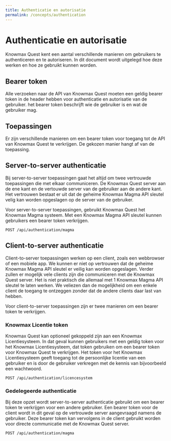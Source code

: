 ```yaml
---
title: Authenticatie en autorisatie
permalink: /concepts/authentication
---
```


# Authenticatie en autorisatie
Knowmax Quest kent een aantal verschillende manieren om gebruikers te authenticeren en te autoriseren. In dit document wordt uitgelegd hoe deze werken en hoe ze gebruikt kunnen worden.

## Bearer token
Alle verzoeken naar de API van Knowmax Quest moeten een geldig bearer token in de header hebben voor authenticatie en autorisatie van de gebruiker. het bearer token beschrijft wie de gebruiker is en wat de gebruiker mag.

## Toepassingen
Er zijn verschillende manieren om een bearer token voor toegang tot de API van Knowmax Quest te verkrijgen. De gekozen manier hangt af van de toepassing.

## Server-to-server authenticatie
Bij server-to-server toepassingen gaat het altijd om twee vertrouwde toepassingen die met elkaar communiceren. De Knowmax Quest server aan de ene kant en de vertouwde server van de gebruiker aan de andere kant. Het vertrouwen bestaat er uit dat de geheime Knowmax Magma API sleutel velig kan worden opgeslagen op de server van de gebruiker.

Voor server-to-server toepassingen, gebruikt Knowmax Quest het Knowmax Magma systeem. Met een Knowmax Magma API sleutel kunnen gebruikers een bearer token verkrijgen.

```
POST /api/authentication/magma
```

## Client-to-server authenticatie
Client-to-server toepassingen werken op een client, zoals een webbrowser of een mobiele app. We kunnen er niet op vertrouwen dat de geheime Knowmax Magma API sleutel er veilig kan worden opgeslagen. Verder zullen er mogelijk vele clients zijn die communiceren met de Knowmax Quest server. Het is niet praktisch die allemaal met 1 Knowmax Magma API sleutel te laten werken. We veliezen dan de mogelijkheid om een enkele client de toegang te ontzeggen zonder dat de andere clients daar last van hebben.

Voor client-to-server toepassingen zijn er twee manieren om een bearer token te verkrijgen.

### Knowmax Licentie token
Knowmax Quest kan optioneel gekoppeld zijn aan een Knowmax Licentiesysteem. In dat geval kunnen gebruikers met een geldig token voor het Knowmax Licentiesysteem, dat token gebruiken om een bearer token voor Knowmax Quest te verkrijgen. Het token voor het Knowmax Licentiesysteem geeft toegang tot de persoonlijke licentie van een gebruiker en is door de gebruiker verkregen met de kennis van bijvoorbeeld een wachtwoord.

```
POST /api/authentication/licencesystem
```

### Gedelegeerde authenticatie
Bij deze opzet wordt server-to-server authenticatie gebruikt om een bearer token te verkrijgen voor een andere gebruiker. Een bearer token voor de client wordt in dit geval op de vertrouwde server aangevraagd namens de gebruiker. Deze bearer token kan vervolgens in de client gebruikt worden voor directe communicatie met de Knowmax Quest server.

```
POST /api/authentication/magma
```